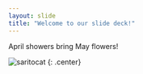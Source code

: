 ```yaml
---
layout: slide
title: "Welcome to our slide deck!"
---
```


April showers bring May flowers!

![saritocat](https://octodex.github.com/images/saritocat.png)
{: .center}
